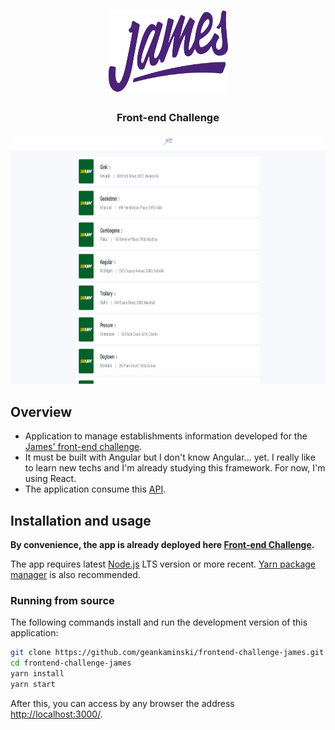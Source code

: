 <h1 align="center">
	<img
		width="191"
    height="131"
		alt="James Logo"
		src="src/assets/logo.svg">
</h1>

<h3 align="center">
	Front-end Challenge 
</h3>

<p align="center">
	 <img src="src/assets/james_screenshot.png" alt="Screenshot" height="400"/>
</p>

## Overview

- Application to manage establishments information developed for the <a href="https://github.com/james-delivery/frontend-challenge">James' front-end challenge</a>.
- It must be built with Angular but I don't know Angular... yet. I really like to learn new techs and I'm already studying this framework. For now, I'm using React.
- The application consume this <a href="https://my-json-server.typicode.com/james-delivery/frontend-challenge">API</a>.

## Installation and usage

**By convenience, the app is already deployed here [Front-end Challenge](https://frontend-challenge-james.vercel.app/).**

The app requires latest [Node.js](https://nodejs.org/) LTS version or more recent.
[Yarn package manager](https://yarnpkg.com/) is also recommended.  

### Running from source

The following commands install and run the development version of this application:

```sh
git clone https://github.com/geankaminski/frontend-challenge-james.git
cd frontend-challenge-james
yarn install
yarn start
```

After this, you can access by any browser the address <a href="http://localhost:3000/">http://localhost:3000/</a>.





